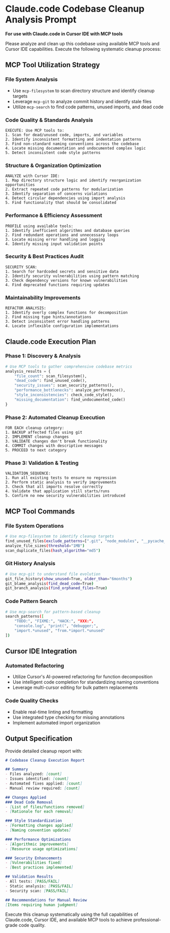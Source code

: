 # Claude.code Codebase Cleanup Analysis Prompt

**For use with Claude.code in Cursor IDE with MCP tools**

Please analyze and clean up this codebase using available MCP tools and Cursor IDE capabilities. Execute the following systematic cleanup process:

## MCP Tool Utilization Strategy

### File System Analysis
- Use `mcp-filesystem` to scan directory structure and identify cleanup targets
- Leverage `mcp-git` to analyze commit history and identify stale files
- Utilize `mcp-search` to find code patterns, unused imports, and dead code

### Code Quality & Standards Analysis
```
EXECUTE: Use MCP tools to:
1. Scan for dead/unused code, imports, and variables
2. Identify inconsistent formatting and indentation patterns
3. Find non-standard naming conventions across the codebase
4. Locate missing documentation and undocumented complex logic
5. Detect inconsistent code style patterns
```

### Structure & Organization Optimization
```
ANALYZE with Cursor IDE:
1. Map directory structure logic and identify reorganization opportunities
2. Extract repeated code patterns for modularization
3. Identify separation of concerns violations
4. Detect circular dependencies using import analysis
5. Find functionality that should be consolidated
```

### Performance & Efficiency Assessment
```
PROFILE using available tools:
1. Identify inefficient algorithms and database queries
2. Find redundant operations and unnecessary loops
3. Locate missing error handling and logging
4. Identify missing input validation points
```

### Security & Best Practices Audit
```
SECURITY SCAN:
1. Search for hardcoded secrets and sensitive data
2. Identify security vulnerabilities using pattern matching
3. Check dependency versions for known vulnerabilities
4. Find deprecated functions requiring updates
```

### Maintainability Improvements
```
REFACTOR ANALYSIS:
1. Identify overly complex functions for decomposition
2. Find missing type hints/annotations
3. Detect inconsistent error handling patterns
4. Locate inflexible configuration implementations
```

## Claude.code Execution Plan

### Phase 1: Discovery & Analysis
```python
# Use MCP tools to gather comprehensive codebase metrics
analysis_results = {
    "file_count": scan_filesystem(),
    "dead_code": find_unused_code(),
    "security_issues": scan_security_patterns(),
    "performance_bottlenecks": analyze_performance(),
    "style_inconsistencies": check_code_style(),
    "missing_documentation": find_undocumented_code()
}
```

### Phase 2: Automated Cleanup Execution
```
FOR EACH cleanup category:
1. BACKUP affected files using git
2. IMPLEMENT cleanup changes
3. VALIDATE changes don't break functionality
4. COMMIT changes with descriptive messages
5. PROCEED to next category
```

### Phase 3: Validation & Testing
```
VALIDATION_SEQUENCE:
1. Run all existing tests to ensure no regression
2. Perform static analysis to verify improvements
3. Check that all imports resolve correctly
4. Validate that application still starts/runs
5. Confirm no new security vulnerabilities introduced
```

## MCP Tool Commands

### File System Operations
```bash
# Use mcp-filesystem to identify cleanup targets
find_unused_files(exclude_patterns=[".git", "node_modules", "__pycache__"])
analyze_file_sizes(threshold="1MB")
scan_duplicate_files(hash_algorithm="md5")
```

### Git History Analysis
```bash
# Use mcp-git to understand file evolution
git_file_history(show_unused=True, older_than="6months")
git_blame_analysis(find_dead_code=True)
git_branch_analysis(find_orphaned_files=True)
```

### Code Pattern Search
```bash
# Use mcp-search for pattern-based cleanup
search_patterns([
    "TODO:", "FIXME:", "HACK:", "XXX:",
    "console.log", "print(", "debugger;",
    "import.*unused", "from.*import.*unused"
])
```

## Cursor IDE Integration

### Automated Refactoring
- Utilize Cursor's AI-powered refactoring for function decomposition
- Use intelligent code completion for standardizing naming conventions
- Leverage multi-cursor editing for bulk pattern replacements

### Code Quality Checks
- Enable real-time linting and formatting
- Use integrated type checking for missing annotations
- Implement automated import organization

## Output Specification

Provide detailed cleanup report with:
```markdown
# Codebase Cleanup Execution Report

## Summary
- Files analyzed: [count]
- Issues identified: [count]
- Automated fixes applied: [count]
- Manual review required: [count]

## Changes Applied
### Dead Code Removal
- [List of files/functions removed]
- [Rationale for each removal]

### Style Standardization
- [Formatting changes applied]
- [Naming convention updates]

### Performance Optimizations
- [Algorithmic improvements]
- [Resource usage optimizations]

### Security Enhancements
- [Vulnerabilities fixed]
- [Best practices implemented]

## Validation Results
- All tests: [PASS/FAIL]
- Static analysis: [PASS/FAIL]
- Security scan: [PASS/FAIL]

## Recommendations for Manual Review
[Items requiring human judgment]
```

Execute this cleanup systematically using the full capabilities of Claude.code, Cursor IDE, and available MCP tools to achieve professional-grade code quality.